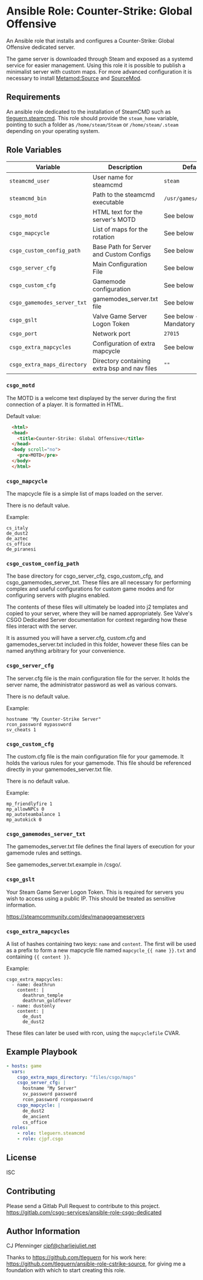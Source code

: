 # Ansible Role: Counter-Strike: Global Offensive

An Ansible role that installs and configures a Counter-Strike: Global Offensive dedicated server.

The game server is downloaded through Steam and exposed as a systemd service for easier management.
Using this role it is possible to publish a minimalist server with custom maps.
For more advanced configuration it is necessary to install [Metamod:Source](https://github.com/tleguern/ansible-role-metamod-source) and [SourceMod](https://github.com/tleguern/ansible-role-sourcemod).

## Requirements

An ansible role dedicated to the installation of SteamCMD such as [tleguern.steamcmd](https://github.com/tleguern/ansible-steamcmd).
This role should provide the `steam_home` variable, pointing to such a folder as `/home/steam/Steam` or `/home/steam/.steam` depending on your operating system.

## Role Variables

| Variable | Description | Default |
|----------|-------------|---------|
| `steamcmd_user` | User name for steamcmd | `steam` |
| `steamcmd_bin` | Path to the steamcmd executable | `/usr/games/steamcmd` |
| `csgo_motd` | HTML text for the server's MOTD | See below |
| `csgo_mapcycle` | List of maps for the rotation | See below |
| `csgo_custom_config_path` | Base Path for Server and Custom Configs | See below |
| `csgo_server_cfg` | Main Configuration File | See below |
| `csgo_custom_cfg` | Gamemode configuration | See below |
| `csgo_gamemodes_server_txt` | gamemodes_server.txt file | See below |
| `csgo_gslt` | Valve Game Server Logon Token | See below - Mandatory |
| `csgo_port` | Network port | `27015` |
| `csgo_extra_mapcycles` | Configuration of extra mapcycle | See below |
| `csgo_extra_maps_directory` | Directory containing extra bsp and nav files | `""` |

### `csgo_motd`

The MOTD is a welcome text displayed by the server during the first connection of a player.
It is formatted in HTML.

Default value:

```html
  <html>
  <head>
    <title>Counter-Strike: Global Offensive</title>
  </head>
  <body scroll="no">
    <pre>MOTD</pre>
  </body>
  </html>
```

### `csgo_mapcycle`

The mapcycle file is a simple list of maps loaded on the server.

There is no default value.

Example:

```
cs_italy
de_dust2
de_aztec
cs_office
de_piranesi
```

### `csgo_custom_config_path`

The base directory for csgo_server_cfg, csgo_custom_cfg, and csgo_gamemodes_server_txt. These files are all necessary for performing complex and useful configurations for custom game modes and for configuring servers with plugins enabled.

The contents of these files will ultimately be loaded into j2 templates and copied to your server, where they will be named appropriately.  See Valve's CSGO Dedicated Server documentation for context regarding how these files interact with the server.

It is assumed you will have a server.cfg, custom.cfg and gamemodes_server.txt included in this folder, however these files can be named anything arbitrary for your convenience.


### `csgo_server_cfg`

The server.cfg file is the main configuration file for the server.
It holds the server name, the administrator password as well as various convars.

There is no default value.

Example:

```
hostname "My Counter-Strike Server"
rcon_password mypassword
sv_cheats 1
```

### `csgo_custom_cfg`

The custom.cfg file is the main configuration file for your gamemode.
It holds the various rules for your gamemode. This file should be referenced directly in your gamemodes_server.txt file.

There is no default value.

Example:

```
mp_friendlyfire 1
mp_allowNPCs 0
mp_autoteambalance 1
mp_autokick 0
```

### `csgo_gamemodes_server_txt`

The gamemodes_server.txt file defines the final layers of execution for your gamemode rules and settings.

See gamemodes_server.txt.example in /csgo/.


### `csgo_gslt`

Your Steam Game Server Logon Token.  This is required for servers you wish to access using a public IP.  This should be treated as sensitive information.

https://steamcommunity.com/dev/managegameservers


### `csgo_extra_mapcycles`

A list of hashes containing two keys: `name` and `content`.
The first will be used as a prefix to form a new mapcycle file named `mapcycle_{{ name }}.txt` and containing `{{ content }}`.

Example:

```
csgo_extra_mapcycles:
  - name: deathrun
    content: |
      deathrun_temple
      deathrun_goldfever
  - name: dustonly
    content: |
      de_dust
      de_dust2
```

These files can later be used with rcon, using the `mapcyclefile` CVAR.

## Example Playbook

```yaml
- hosts: game
  vars:
    csgo_extra_maps_directory: "files/csgo/maps"
    csgo_server_cfg: |
      hostname "My Server"
      sv_password password
      rcon_password rconpassword
    csgo_mapcycle: |
      de_dust2
      de_ancient
      cs_office
  roles:
    - role: tleguern.steamcmd
    - role: cjpf.csgo
```

## License

ISC

## Contributing

Please send a Gitlab Pull Request to contribute to this project.  
https://gitlab.com/csgo-services/ansible-role-csgo-dedicated

## Author Information


CJ Pfenninger <cjpf@charliejuliet.net>

Thanks to https://github.com/tleguern for his work here: https://github.com/tleguern/ansible-role-cstrike-source, for giving me a foundation with which to start creating this role.

